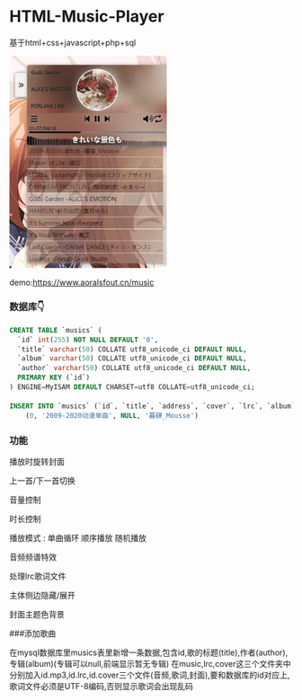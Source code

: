 # HTML-Music-Player

 基于html+css+javascript+php+sql

<img src="sc-1.png" width="280">

 demo:https://www.aoralsfout.cn/music

### 数据库👇

```sql
CREATE TABLE `musics` (
  `id` int(255) NOT NULL DEFAULT '0',
  `title` varchar(50) COLLATE utf8_unicode_ci DEFAULT NULL,
  `album` varchar(50) COLLATE utf8_unicode_ci DEFAULT NULL,
  `author` varchar(50) COLLATE utf8_unicode_ci DEFAULT NULL,
  PRIMARY KEY (`id`)
) ENGINE=MyISAM DEFAULT CHARSET=utf8 COLLATE=utf8_unicode_ci;

INSERT INTO `musics` (`id`, `title`, `address`, `cover`, `lrc`, `album`, `author`) VALUES
	(0, '2009-2020动漫单曲', NULL, '暮肆_Mousse')

```

### 功能

播放时旋转封面

上一首/下一首切换

音量控制

时长控制

播放模式 : 单曲循环 顺序播放 随机播放

音频频谱特效

处理lrc歌词文件

主体侧边隐藏/展开

封面主题色背景

###添加歌曲

在mysql数据库里musics表里新增一条数据,包含id,歌的标题(title),作者(author),专辑(album)(专辑可以null,前端显示暂无专辑)
在music,lrc,cover这三个文件夹中分别加入id.mp3,id.lrc,id.cover三个文件(音频,歌词,封面),要和数据库的id对应上,歌词文件必须是UTF-8编码,否则显示歌词会出现乱码
